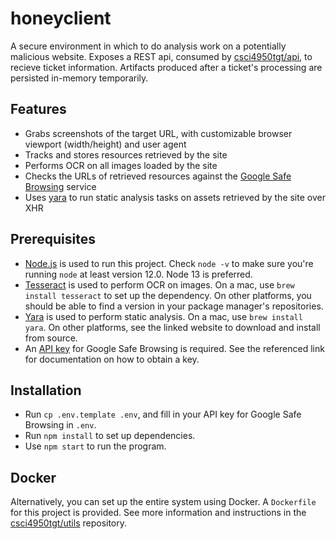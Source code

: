 # honeyclient

A secure environment in which to do analysis work on a potentially malicious website. Exposes a REST api, consumed by [csci4950tgt/api](https://github.com/csci4950tgt/api), to recieve ticket information. Artifacts produced after a ticket's processing are persisted in-memory temporarily.

## Features

- Grabs screenshots of the target URL, with customizable browser viewport (width/height) and user agent
- Tracks and stores resources retrieved by the site
- Performs OCR on all images loaded by the site
- Checks the URLs of retrieved resources against the [Google Safe Browsing](https://safebrowsing.google.com) service
- Uses [yara](https://virustotal.github.io/yara/) to run static analysis tasks on assets retrieved by the site over XHR

## Prerequisites

- [Node.js](https://nodejs.org) is used to run this project. Check `node -v` to make sure you're running `node` at least version 12.0. Node 13 is preferred.
- [Tesseract](https://github.com/tesseract-ocr/tesseract) is used to perform OCR on images. On a mac, use `brew install tesseract` to set up the dependency. On other platforms, you should be able to find a version in your package manager's repositories.
- [Yara](https://yara.readthedocs.io/en/stable/gettingstarted.html) is used to perform static analysis. On a mac, use `brew install yara`. On other platforms, see the linked website to download and install from source.
- An [API key](https://developers.google.com/safe-browsing/v4/get-started) for Google Safe Browsing is required. See the referenced link for documentation on how to obtain a key.

## Installation

- Run `cp .env.template .env`, and fill in your API key for Google Safe Browsing in `.env`.
- Run `npm install` to set up dependencies.
- Use `npm start` to run the program.

## Docker

Alternatively, you can set up the entire system using Docker. A `Dockerfile` for this project is provided. See more information and instructions in the [csci4950tgt/utils](https://github.com/csci4950tgt/utils) repository.
